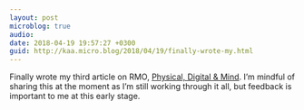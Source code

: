 ```yaml
---
layout: post
microblog: true
audio: 
date: 2018-04-19 19:57:27 +0300
guid: http://kaa.micro.blog/2018/04/19/finally-wrote-my.html
---
```

Finally wrote my third article on RMO, [Physical, Digital & Mind](http://www.rmo.life/physical-digital-and-mind). I’m mindful of sharing this at the moment as I’m still working through it all, but feedback is important to me at this early stage.
